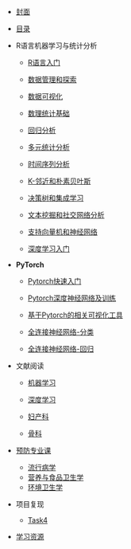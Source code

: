 * [封面](/)

* [目录](目录.md)


* R语言机器学习与统计分析
  * [R语言入门](02R语言机器学习与统计分析\01第一章_R语言入门\README.md)

  * [数据管理和探索](02R语言机器学习与统计分析\02第二章_数据管理和探索\README.md)

  * [数据可视化](02R语言机器学习与统计分析\03第三章_数据可视化\README.md)

  * [数理统计基础](02R语言机器学习与统计分析\04第四章_数理统计基础\README.md)

  * [回归分析](02R语言机器学习与统计分析\05第五章_回归分析\README.md)

  * [多元统计分析](02R语言机器学习与统计分析\06第六章_多元统计分析\README.md)

  * [时间序列分析](02R语言机器学习与统计分析\07第七章_时间序列分析\README.md)

  * [K-邻近和朴素贝叶斯](02R语言机器学习与统计分析\08第八章_K-邻近和朴素贝叶斯\README.md)

  * [决策树和集成学习](02R语言机器学习与统计分析\09第九章_决策树和集成学习\README.md)

  * [文本挖掘和社交网络分析](02R语言机器学习与统计分析\10第十章_文本挖掘和社交网络分析\README.md)

  * [支持向量机和神经网络](02R语言机器学习与统计分析\11第十一章_支持向量机和神经网络\README.md)

  * [深度学习入门](02R语言机器学习与统计分析\12第十二章_深度学习入门\README.md)


* **PyTorch**
  * [Pytorch快速入门](03PyTorch深度学习入门与实战\02Pytorch快速入门\README.md)
     
  * [Pytorch深度神经网络及训练](03PyTorch深度学习入门与实战\03Pytorch深度神经网络及训练\README.md)
    
  * [基于Pytorch的相关可视化工具](03PyTorch深度学习入门与实战\04基于Pytorch的相关可视化工具\README.md)
    
  * [全连接神经网络-分类](03PyTorch深度学习入门与实战\05全连接神经网络_分类\README.md)
    
  * [全连接神经网络-回归](03PyTorch深度学习入门与实战\05全连接神经网络_回归\README.md)
    

* 文献阅读
  * [机器学习](04文献阅读\机器学习\README.md)

  * [深度学习](04\深度学习\README.md)

  * [妇产科](04\妇产科\README.md)

  * [骨科](04\骨科\README.md)

* [预防专业课](05预防专业课\README.md)
  * [流行病学](05预防专业课\01流行病学\README.md)
  * [营养与食品卫生学](05预防专业课\02营养与食品卫生学\README.md)
  * [环境卫生学](05预防专业课\03环境卫生学\README.md)

* 项目复现
    * [Task4](06项目复现\01食物声音分类\01Task4\README.md)
 


* [学习资源](99/README.md)



